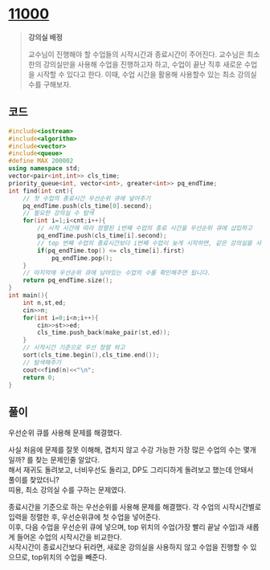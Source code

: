 # [11000](https://www.acmicpc.net/problem/11000)

> __강의실 배정__
>
> 교수님이 진행해야 할 수업들의 시작시간과 종료시간이 주어진다.
> 교수님은 최소한의 강의실만을 사용해 수업을 진행하고자 하고, 수업이 끝난 직후 새로운 수업을 시작할 수 있다고 한다.
> 이때, 수업 시간을 활용해 사용할수 있는 최소 강의실 수를 구해보자.

## 코드

```c++
#include<iostream>
#include<algorithm>
#include<vector>
#include<queue>
#define MAX 200002
using namespace std;
vector<pair<int,int>> cls_time;
priority_queue<int, vector<int>, greater<int>> pq_endTime;
int find(int cnt){
    // 첫 수업의 종료시간 우선순위 큐에 넣어주기
    pq_endTime.push(cls_time[0].second);
    // 필요한 강의실 수 탐색
    for(int i=1;i<cnt;i++){
        // 시작 시간에 따라 정렬된 i번째 수업의 종료 시간을 우선순위 큐에 삽입하고
        pq_endTime.push(cls_time[i].second);
        // top 번째 수업의 종료시간보다 i번째 수업이 늦게 시작하면, 같은 강의실을 사용할 수 있다는거니까, top을 빼주기
        if(pq_endTime.top() <= cls_time[i].first)
            pq_endTime.pop();
    }
    // 마지막에 우선순위 큐에 남아있는 수업의 수를 확인해주면 됩니다.
    return pq_endTime.size();
}
int main(){
    int n,st,ed;
    cin>>n;
    for(int i=0;i<n;i++){
        cin>>st>>ed;
        cls_time.push_back(make_pair(st,ed));
    }
    // 시작시간 기준으로 우선 정렬 하고
    sort(cls_time.begin(),cls_time.end());
    // 탐색해주기
    cout<<find(n)<<"\n";
    return 0;
}
```

## 풀이

우선순위 큐를 사용해 문제를 해결했다.  

사실 처음에 문제를 잘못 이해해, 겹치지 않고 수강 가능한 가장 많은 수업의 수는 몇개일까? 를 찾는 문제인줄 알았다.  
해서 재귀도 돌려보고, 너비우선도 돌리고, DP도 그리디하게 돌려보고 했는데 안돼서 풀이를 찾았더니?  
띠용, 최소 강의실 수를 구하는 문제였다.

종료시간을 기준으로 하는 우선순위를 사용해 문제를 해결했다.
각 수업의 시작시간별로 입력을 정렬한 후, 우선순위큐에 첫 수업을 넣어준다.  
이후, 다음 수업을 우선순위 큐에 넣으며, top 위치의 수업(가장 빨리 끝날 수업)과 새롭게 들어온 수업의 시작시간을 비교한다.  
시작시간이 종료시간보다 뒤라면, 새로운 강의실을 사용하지 않고 수업을 진행할 수 있으므로, top위치의 수업을 빼준다.
